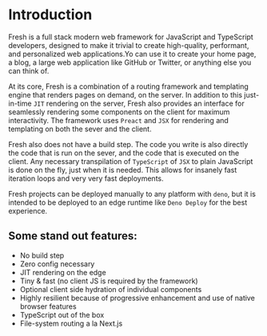 # Introduction

Fresh is a full stack modern web framework for JavaScript and TypeScript
developers, designed to make it trivial to create high-quality,
performant, and personalized web applications.Yo can use it to create
your home page, a blog, a large web application like GitHub or Twitter,
or anything else you can think of.

At its core, Fresh is a combination of a routing framework and
templating engine that renders pages on demand, on the server. In
addition to this just-in-time `JIT` rendering on the server, Fresh also
provides an interface for seamlessly rendering some components on the
client for maximum interactivity. The framework uses `Preact` and `JSX` for rendering and templating on both the sever and the client.

Fresh also does not have a build step. The code you write is also directly the code that is run on the sever, and the code that is executed on the client. Any necessary transpilation of `TypeScript` of `JSX` to plain JavaScript is done on the fly, just when it is needed. This allows for insanely fast iteration loops and very very fast deployments.

Fresh projects can be deployed manually to any platform with `deno`, but it is intended to be deployed to an edge runtime like `Deno Deploy` for the best experience.

## Some stand out features:

* No build step
* Zero config necessary
* JIT rendering on the edge
* Tiny & fast (no client JS is required by the framework)
* Optional client side hydration of individual components
* Highly resilient because of progressive enhancement and use of native browser features
* TypeScript out of the box
* File-system routing a la Next.js



